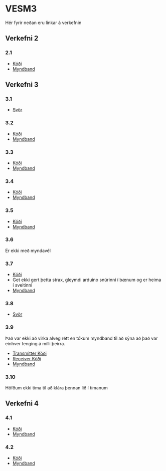 # VESM3
Hér fyrir neðan eru linkar á verkefnin
## Verkefni 2
### 2.1
* [Kóði](https://github.com/EliasHar/VESM3/blob/master/Verk2/2.1.py)
* [Myndband](https://youtu.be/uChIhBiC4xE)

## Verkefni 3
### 3.1
* [Svör](https://github.com/EliasHar/VESM3/blob/master/Verk3/Spurningar.md)
### 3.2
* [Kóði](https://github.com/EliasHar/VESM3/blob/master/Verk3/3.2.py)
* [Myndband](https://youtu.be/K3a5C8xmdSI)
### 3.3
* [Kóði](https://github.com/EliasHar/VESM3/blob/master/Verk3/3.3.py)
* [Myndband](https://youtu.be/YsTM6E_oz1k)
### 3.4
* [Kóði](https://github.com/EliasHar/VESM3/blob/master/Verk3/3.4.py)
* [Myndband](https://youtu.be/27hibPl1jDs)
### 3.5
* [Kóði](https://github.com/EliasHar/VESM3/blob/master/Verk3/35.py)
* [Myndband](https://youtu.be/0TWtgyva0SU)
### 3.6
Er ekki með myndavél
### 3.7
* [Kóði](https://github.com/EliasHar/VESM3/blob/master/Verk3/3.7.py)
* Get ekki gert þetta strax, gleymdi arduino snúrinni í bænum og er heima í sveitinni 
* [Myndband]()
### 3.8
* [Svör](https://github.com/EliasHar/VESM3/blob/master/Verk3/Spurningar.md)
### 3.9
Það var ekki að virka alveg rétt en tókum myndband til að sýna að það var einhver tenging á milli þeirra.
* [Transmitter Kóði](https://github.com/EliasHar/VESM3/blob/master/Verk3/3.9.ino)
* [Receiver Kóði](https://github.com/EliasHar/VESM3/blob/master/Verk3/3.9receiver.ino)
* [Myndband](https://youtu.be/SlFiATn2m9s)
### 3.10 
Höfðum ekki tíma til að klára þennan lið í tímanum

## Verkefni 4
### 4.1
* [Kóði](https://github.com/EliasHar/VESM3/blob/master/Verk4/digital_in.py)
* [Myndband](https://youtu.be/jGIC7SOa2GM)
### 4.2
* [Kóði](https://github.com/EliasHar/VESM3/blob/master/Verk4/digital_out.py)
* [Myndband](https://youtu.be/PlaRC2LxXC0)
